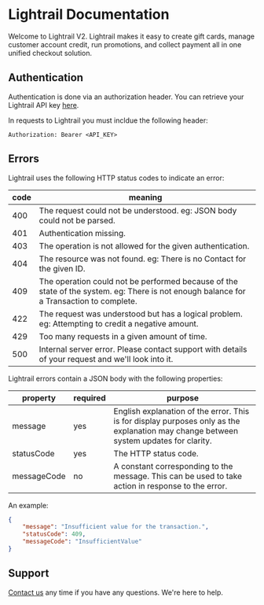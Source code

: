 # Lightrail Documentation

Welcome to Lightrail V2. Lightrail makes it easy to create gift cards, manage customer account credit, run promotions, and collect payment all in one unified checkout solution.

## Authentication
Authentication is done via an authorization header. You can retrieve your Lightrail API key [here](https://www.lightrail.com).

In requests to Lightrail you must incldue the following header:
```
Authorization: Bearer <API_KEY>
```

## Errors

Lightrail uses the following HTTP status codes to indicate an error:

| code | meaning |
|------|---------|
| 400  | The request could not be understood.  eg: JSON body could not be parsed. |
| 401  | Authentication missing. |
| 403  | The operation is not allowed for the given authentication. |
| 404  | The resource was not found.  eg: There is no Contact for the given ID. |
| 409  | The operation could not be performed because of the state of the system.  eg: There is not enough balance for a Transaction to complete. |
| 422  | The request was understood but has a logical problem.  eg: Attempting to credit a negative amount. |
| 429  | Too many requests in a given amount of time. |
| 500  | Internal server error.  Please contact support with details of your request and we'll look into it. |

Lightrail errors contain a JSON body with the following properties:

| property    | required | purpose |
|-------------|----------|---------|
| message     | yes      | English explanation of the error.  This is for display purposes only as the explanation may change between system updates for clarity. |
| statusCode  | yes      | The HTTP status code. |
| messageCode | no       | A constant corresponding to the message.  This can be used to take action in response to the error. |

An example:

```json
{
    "message": "Insufficient value for the transaction.",
    "statusCode": 409,
    "messageCode": "InsufficientValue"
}
```

## Support
[Contact us](mailto:hello@lightrail.com) any time if you have any questions.  We're here to help.

